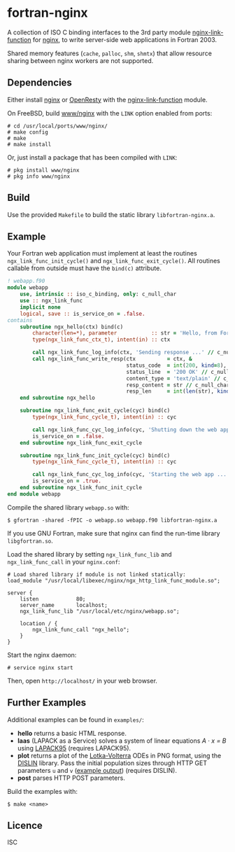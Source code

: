 # fortran-nginx
A collection of ISO C binding interfaces to the 3rd party module
[nginx-link-function](https://github.com/Taymindis/nginx-link-function/) for
[nginx](https://nginx.org/), to write server-side web applications in Fortran
2003.

Shared memory features (`cache`, `palloc`, `shm`, `shmtx`) that allow resource
sharing between nginx workers are not supported.

## Dependencies
Either install [nginx](https://nginx.org/) or
[OpenResty](https://openresty.org/) with the
[nginx-link-function](https://github.com/Taymindis/nginx-link-function/) module.

On FreeBSD, build [www/nginx](https://www.freshports.org/www/nginx) with the
`LINK` option enabled from ports:

```
# cd /usr/local/ports/www/nginx/
# make config
# make
# make install
```

Or, just install a package that has been compiled with `LINK`:

```
# pkg install www/nginx
# pkg info www/nginx
```

## Build
Use the provided `Makefile` to build the static library `libfortran-nginx.a`.

## Example
Your Fortran web application must implement at least the routines
`ngx_link_func_init_cycle()` and `ngx_link_func_exit_cycle()`. All routines
callable from outside must have the `bind(c)` attribute.

```fortran
! webapp.f90
module webapp
    use, intrinsic :: iso_c_binding, only: c_null_char
    use :: ngx_link_func
    implicit none
    logical, save :: is_service_on = .false.
contains
    subroutine ngx_hello(ctx) bind(c)
        character(len=*), parameter           :: str = 'Hello, from Fortran!'
        type(ngx_link_func_ctx_t), intent(in) :: ctx

        call ngx_link_func_log_info(ctx, 'Sending response ...' // c_null_char)
        call ngx_link_func_write_resp(ctx          = ctx, &
                                      status_code  = int(200, kind=8), &
                                      status_line  = '200 OK' // c_null_char, &
                                      content_type = 'text/plain' // c_null_char, &
                                      resp_content = str // c_null_char, &
                                      resp_len     = int(len(str), kind=8))
    end subroutine ngx_hello

    subroutine ngx_link_func_exit_cycle(cyc) bind(c)
        type(ngx_link_func_cycle_t), intent(in) :: cyc

        call ngx_link_func_cyc_log_info(cyc, 'Shutting down the web app ...' // c_null_char)
        is_service_on = .false.
    end subroutine ngx_link_func_exit_cycle

    subroutine ngx_link_func_init_cycle(cyc) bind(c)
        type(ngx_link_func_cycle_t), intent(in) :: cyc

        call ngx_link_func_cyc_log_info(cyc, 'Starting the web app ...' // c_null_char)
        is_service_on = .true.
    end subroutine ngx_link_func_init_cycle
end module webapp
```

Compile the shared library `webapp.so` with:

```
$ gfortran -shared -fPIC -o webapp.so webapp.f90 libfortran-nginx.a
```

If you use GNU Fortran, make sure that nginx can find the run-time library
`libgfortran.so`.

Load the shared library by setting `ngx_link_func_lib` and `ngx_link_func_call`
in your `nginx.conf`:

```nginx
# Load shared library if module is not linked statically:
load_module "/usr/local/libexec/nginx/ngx_http_link_func_module.so";

server {
    listen            80;
    server_name       localhost;
    ngx_link_func_lib "/usr/local/etc/nginx/webapp.so";

    location / {
        ngx_link_func_call "ngx_hello";
    }
}
```

Start the nginx daemon:

```
# service nginx start
```

Then, open `http://localhost/` in your web browser.

## Further Examples
Additional examples can be found in `examples/`:

  * **hello** returns a basic HTML response.
  * **laas** (LAPACK as a Service) solves a system of linear equations *A · x = B* using [LAPACK95](https://www.netlib.org/lapack95/) (requires LAPACK95).
  * **plot** returns a plot of the [Lotka-Volterra](https://en.wikipedia.org/wiki/Lotka–Volterra_equations) ODEs in PNG format, using the [DISLIN](http://dislin.de/) library. Pass the initial population sizes through HTTP GET parameters `u` and `v` ([example output](examples/plot/output.png)) (requires DISLIN).
  * **post** parses HTTP POST parameters.

Build the examples with:

```
$ make <name>
```

## Licence
ISC
